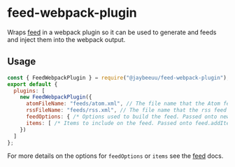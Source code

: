# feed-webpack-plugin

Wraps
[feed](https://github.com/jpmonette/feed#readme)
in a webpack plugin so it can be used to generate and feeds and inject them into the webpack output.

## Usage

```js
const { FeedWebpackPlugin } = require("@jaybeeuu/feed-webpack-plugin");
export default {
  plugins: [
    new FeedWebpackPlugin({
      atomFileName: "feeds/atom.xml", // The file name that the Atom feed should be written to. If undefined no atom feed will be emitted.
      rssFileName: "feeds/rss.xml", // The file name that the rss feed should be written to. If undefined no rss feed will be emitted.
      feedOptions: { /* Options used to build the feed. Passed onto new Feed. */ },
      items: [ /* Items to include on the feed. Passed onto feed.addItem */]
    })
  ]
};
```

For more details on the options for `feedOptions` or `items` see the [feed](https://github.com/jpmonette/feed#readme) docs.
